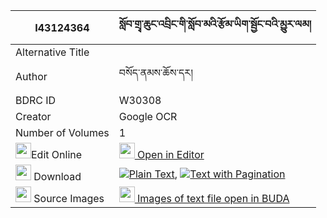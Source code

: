 |I43124364|སློབ་གྲྭ་ཆུང་འབྲིང་གི་སློབ་མའི་རྩོམ་ཡིག་སྦྱོང་བའི་མྱུར་ལམ། 
| --- | --- 
|Alternative Title |
|Author| བསོད་ནམས་ཆོས་དར།
|BDRC ID | W30308
|Creator | Google OCR
|Number of Volumes| 1
|<img width="25" src="https://img.icons8.com/color/25/000000/edit-property.png">Edit Online| [<img width="25" src="https://avatars.githubusercontent.com/u/45091458?s=200&v=4"> Open in Editor](http://editor.openpecha.org/I43124364)
|<img width="25" src="https://img.icons8.com/fluent/48/000000/download-2.png"/>  Download | [![](https://img.icons8.com/color/20/000000/txt.png)Plain Text](https://github.com/Openpecha/I43124364/releases/download/v1/lobdra_chung_dring_gi_lobma_i__plain_I43124364.zip), [![](https://img.icons8.com/color/20/000000/txt.png)Text with Pagination](https://github.com/Openpecha/I43124364/releases/download/v1/lobdra_chung_dring_gi_lobma_i__pages_I43124364.zip)
|<img width="25" src="https://img.icons8.com/plasticine/100/000000/pictures-folder.png"/>  Source Images | [<img width="25" src="https://library.bdrc.io/icons/BUDA-small.svg"> Images of text file open in BUDA](https://library.bdrc.io/show/bdr:W30308)